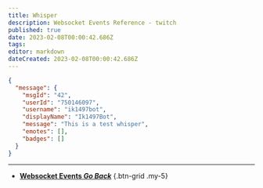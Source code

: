 ```yaml
---
title: Whisper
description: Websocket Events Reference - twitch
published: true
date: 2023-02-08T00:00:42.686Z
tags: 
editor: markdown
dateCreated: 2023-02-08T00:00:42.686Z
---
```


```json
{
  "message": {
    "msgId": "42",
    "userId": "750146097",
    "username": "ik1497bot",
    "displayName": "Ik1497Bot",
    "message": "This is a test whisper",
    "emotes": [],
    "badges": []
  }
}
```

---

- [<i class="mdi mdi-chevron-left"></i>**Websocket Events *Go Back***](/Servers-Clients/WebSocket-Server/Events)
{.btn-grid .my-5}